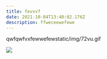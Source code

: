 ```yaml
---
title: fevvvf
date: 2021-10-04T13:40:02.176Z
description: ffweceewefewe
---
```

qwfqwfvxfewwefewstatic/img/72vu.gif

![](yh.gif)

```

```